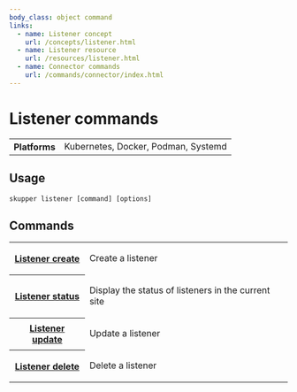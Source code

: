 ```yaml
---
body_class: object command
links:
  - name: Listener concept
    url: /concepts/listener.html
  - name: Listener resource
    url: /resources/listener.html
  - name: Connector commands
    url: /commands/connector/index.html
---
```


# Listener commands

<section>

<table class="fields"><tr><th>Platforms</th><td>Kubernetes, Docker, Podman, Systemd</td></table>

</section>

<section>

## Usage

~~~ shell
skupper listener [command] [options]
~~~

</section>

<section>

## Commands

<table class="objects">
<tr><th><a href="create.html">Listener create</a></th><td><p>Create a listener</p>
</td></tr>
<tr><th><a href="status.html">Listener status</a></th><td><p>Display the status of listeners in the current site</p>
</td></tr>
<tr><th><a href="update.html">Listener update</a></th><td><p>Update a listener</p>
</td></tr>
<tr><th><a href="delete.html">Listener delete</a></th><td><p>Delete a listener</p>
</td></tr>
</table>

</section>
